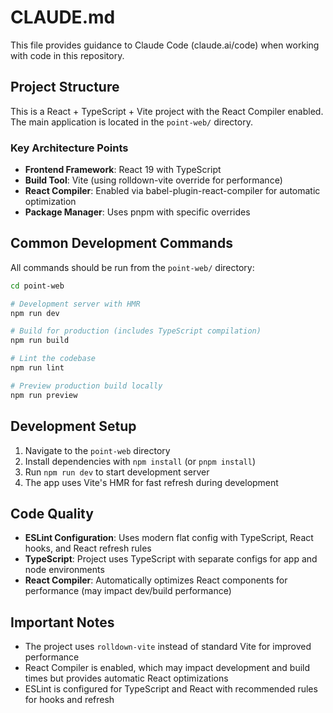 # CLAUDE.md

This file provides guidance to Claude Code (claude.ai/code) when working with code in this repository.

## Project Structure

This is a React + TypeScript + Vite project with the React Compiler enabled. The main application is located in the `point-web/` directory.

### Key Architecture Points

- **Frontend Framework**: React 19 with TypeScript
- **Build Tool**: Vite (using rolldown-vite override for performance)
- **React Compiler**: Enabled via babel-plugin-react-compiler for automatic optimization
- **Package Manager**: Uses pnpm with specific overrides

## Common Development Commands

All commands should be run from the `point-web/` directory:

```bash
cd point-web

# Development server with HMR
npm run dev

# Build for production (includes TypeScript compilation)
npm run build

# Lint the codebase
npm run lint

# Preview production build locally
npm run preview
```

## Development Setup

1. Navigate to the `point-web` directory
2. Install dependencies with `npm install` (or `pnpm install`)
3. Run `npm run dev` to start development server
4. The app uses Vite's HMR for fast refresh during development

## Code Quality

- **ESLint Configuration**: Uses modern flat config with TypeScript, React hooks, and React refresh rules
- **TypeScript**: Project uses TypeScript with separate configs for app and node environments
- **React Compiler**: Automatically optimizes React components for performance (may impact dev/build performance)

## Important Notes

- The project uses `rolldown-vite` instead of standard Vite for improved performance
- React Compiler is enabled, which may impact development and build times but provides automatic React optimizations
- ESLint is configured for TypeScript and React with recommended rules for hooks and refresh